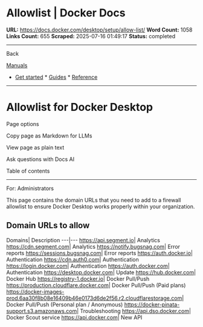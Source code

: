 # Allowlist | Docker Docs

**URL:** https://docs.docker.com/desktop/setup/allow-list/
**Word Count:** 1058
**Links Count:** 655
**Scraped:** 2025-07-16 01:49:17
**Status:** completed

---

Back

[Manuals](https://docs.docker.com/manuals/)

  * [Get started](https://docs.docker.com/get-started/)   * [Guides](https://docs.docker.com/guides/)   * [Reference](https://docs.docker.com/reference/)

* * *

# Allowlist for Docker Desktop

Page options

Copy page as Markdown for LLMs

View page as plain text

Ask questions with Docs AI

Table of contents

* * *

For: Administrators

This page contains the domain URLs that you need to add to a firewall allowlist to ensure Docker Desktop works properly within your organization.

## Domain URLs to allow

Domains| Description   ---|---   <https://api.segment.io>| Analytics   <https://cdn.segment.com>| Analytics   <https://notify.bugsnag.com>| Error reports   <https://sessions.bugsnag.com>| Error reports   <https://auth.docker.io>| Authentication   <https://cdn.auth0.com>| Authentication   <https://login.docker.com>| Authentication   <https://auth.docker.com>| Authentication   <https://desktop.docker.com>| Update   <https://hub.docker.com>| Docker Hub   <https://registry-1.docker.io>| Docker Pull/Push   <https://production.cloudflare.docker.com>| Docker Pull/Push \(Paid plans\)   <https://docker-images-prod.6aa30f8b08e16409b46e0173d6de2f56.r2.cloudflarestorage.com>| Docker Pull/Push \(Personal plan / Anonymous\)   <https://docker-pinata-support.s3.amazonaws.com>| Troubleshooting   <https://api.dso.docker.com>| Docker Scout service   <https://api.docker.com>| New API